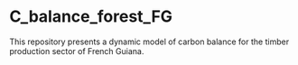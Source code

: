 # C_balance_forest_FG
This repository presents a dynamic model of carbon balance for the timber production sector of French Guiana.
